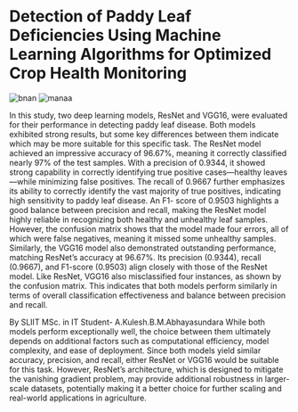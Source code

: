 <h1>Detection of Paddy Leaf Deficiencies
Using Machine Learning Algorithms
for Optimized Crop Health
Monitoring</h1>


![bnan](https://github.com/user-attachments/assets/3bef1e78-11f0-40d5-b36a-2edc3a3a3560)
![manaa](https://github.com/user-attachments/assets/27ea8e60-5f5a-45e6-a2cd-0bb0c9435eff)




In this study, two deep learning models, ResNet and VGG16, were evaluated for their performance in
detecting paddy leaf disease. Both models exhibited strong results, but some key differences between them
indicate which may be more suitable for this specific task.
The ResNet model achieved an impressive accuracy of 96.67%, meaning it correctly classified nearly 97% of the
test samples. With a precision of 0.9344, it showed strong capability in correctly identifying true positive
cases—healthy leaves—while minimizing false positives. The recall of 0.9667 further emphasizes its ability to
correctly identify the vast majority of true positives, indicating high sensitivity to paddy leaf disease. An F1-
score of 0.9503 highlights a good balance between precision and recall, making the ResNet model highly
reliable in recognizing both healthy and unhealthy leaf samples. However, the confusion matrix shows that the
model made four errors, all of which were false negatives, meaning it missed some unhealthy samples.
Similarly, the VGG16 model also demonstrated outstanding performance, matching ResNet’s accuracy at
96.67%. Its precision (0.9344), recall (0.9667), and F1-score (0.9503) align closely with those of the ResNet
model. Like ResNet, VGG16 also misclassified four instances, as shown by the confusion matrix. This indicates
that both models perform similarly in terms of overall classification effectiveness and balance between
precision and recall.

By SLIIT MSc. in IT Student- A.Kulesh.B.M.Abhayasundara
While both models perform exceptionally well, the choice between them ultimately depends on additional
factors such as computational efficiency, model complexity, and ease of deployment. Since both models yield
similar accuracy, precision, and recall, either ResNet or VGG16 would be suitable for this task. However,
ResNet’s architecture, which is designed to mitigate the vanishing gradient problem, may provide additional
robustness in larger-scale datasets, potentially making it a better choice for further scaling and real-world
applications in agriculture.
